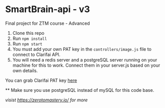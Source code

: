 # SmartBrain-api - v3
Final project for ZTM course - Advanced

1. Clone this repo 
2. Run `npm install`
3. Run `npm start`
4. You must add your own PAT key in the `controllers/image.js` file to connect to Clarifai API.
5. You will need a redis server and a postgreSQL server running on your machine for this to work. Connect them in your server.js based on your own details.

You can grab Clarifai PAT key [here](https://www.clarifai.com/)

** Make sure you use postgreSQL instead of mySQL for this code base.

*visist https://zerotomastery.io/ for more*

